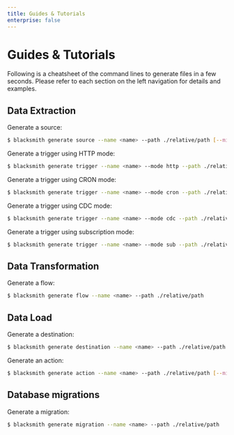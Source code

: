 ```yaml
---
title: Guides & Tutorials
enterprise: false
---
```


# Guides & Tutorials

Following is a cheatsheet of the command lines to generate files in a few seconds.
Please refer to each section on the left navigation for details and examples.

## Data Extraction

Generate a source:
```bash
$ blacksmith generate source --name <name> --path ./relative/path [--migrations]

```

Generate a trigger using HTTP mode:
```bash
$ blacksmith generate trigger --name <name> --mode http --path ./relative/path [--migrations]

```

Generate a trigger using CRON mode:
```bash
$ blacksmith generate trigger --name <name> --mode cron --path ./relative/path [--migrations]

```

Generate a trigger using CDC mode:
```bash
$ blacksmith generate trigger --name <name> --mode cdc --path ./relative/path [--migrations]

```

Generate a trigger using subscription mode:
```bash
$ blacksmith generate trigger --name <name> --mode sub --path ./relative/path [--migrations]

```

## Data Transformation

Generate a flow:
```bash
$ blacksmith generate flow --name <name> --path ./relative/path

```

## Data Load

Generate a destination:
```bash
$ blacksmith generate destination --name <name> --path ./relative/path [--migrations]

```

Generate an action:
```bash
$ blacksmith generate action --name <name> --path ./relative/path [--migrations]

```

## Database migrations

Generate a migration:
```bash
$ blacksmith generate migration --name <name> --path ./relative/path

```
